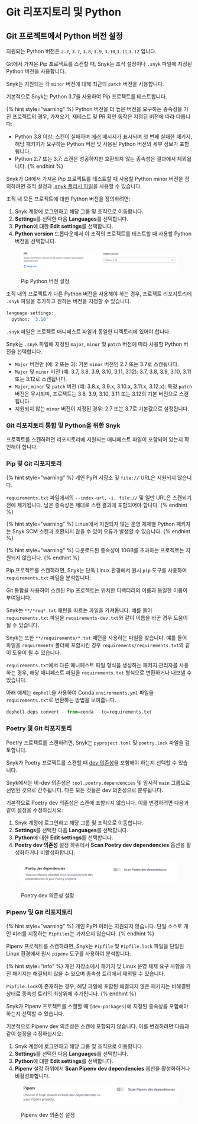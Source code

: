 # Git 리포지토리 및 Python

## Git 프로젝트에서 Python 버전 설정

지원되는 Python 버전은 `2.7`, `3.7`, `3.8`, `3.9`, `3.10`,`3.11`,`3.12` 입니다.

Git에서 가져온 Pip 프로젝트를 스캔할 때, Snyk는 조직 설정이나 `.snyk` 파일에 지정된 Python 버전을 사용합니다.

Snyk는 지원되는 각 `minor` 버전에 대해 최근의 `patch` 버전을 사용합니다.

기본적으로 Snyk는 Python 3.7을 사용하여 Pip 프로젝트를 테스트합니다.

{% hint style="warning" %}
Python 버전을 더 높은 버전을 요구하는 종속성을 가진 프로젝트의 경우, 가져오기, 재테스트 및 PR 확인 동작은 지정된 버전에 따라 다릅니다:

* Python 3.8 이상: 스캔이 실패하며 [에러](../../scan-with-snyk/error-catalog.md) 메시지가 표시되며 첫 번째 실패한 패키지, 해당 패키지가 요구하는 Python 버전 및 사용된 Python 버전의 세부 정보가 포함됩니다.
* Python 2.7 또는 3.7: 스캔은 성공하지만 호환되지 않는 종속성은 결과에서 제외됩니다.
{% endhint %}

Snyk가 Git에서 가져온 Pip 프로젝트를 테스트할 때 사용할 Python minor 버전을 정의하려면 조직 설정과 [.snyk 폴리시 파일](../../manage-risk/policies/the-.snyk-file.md)을 사용할 수 있습니다.

조직 내 모든 프로젝트에 대한 Python 버전을 정의하려면:

1. Snyk 계정에 로그인하고 해당 그룹 및 조직으로 이동합니다.
2. **Settings**를 선택한 다음 **Languages**를 선택합니다.
3. **Python**에 대한 **Edit settings**를 선택합니다.
4. **Python version** 드롭다운에서 이 조직의 프로젝트를 테스트할 때 사용할 Python 버전을 선택합니다.

<figure><img src="../../.gitbook/assets/python-version.png" alt="Pip Python version settings"><figcaption><p>Pip Python 버전 설정</p></figcaption></figure>

조직 내의 프로젝트가 다른 Python 버전을 사용해야 하는 경우, 프로젝트 리포지토리에 `.snyk` 파일을 추가하고 원하는 버전을 지정할 수 있습니다.

```python
language-settings:
  python: '3.10'
```

`.snyk` 파일은 프로젝트 매니페스트 파일과 동일한 디렉토리에 있어야 합니다.

Snyk는 `.snyk` 파일에 지정된 `major`, `minor` 및 `patch` 버전에 따라 사용할 Python 버전을 선택합니다.

* `Major` 버전만 (예: 2 또는 3): 기본 `minor` 버전인 2.7 또는 3.7로 스캔됩니다.
* `Major` 및 `minor` 버전 (예: 3.7, 3.8, 3.9, 3.10, 3.11, 3.12): 3.7, 3.8, 3.9, 3.10, 3.11 또는 3.12로 스캔됩니다.
* `Major`, `minor` 및 `patch` 버전 (예: 3.8.x, 3.9.x, 3.10.x, 3.11.x, 3.12.x): 특정 `patch` 버전은 무시되며, 프로젝트는 3.8, 3.9, 3.10, 3.11 또는 3.12의 기본 버전으로 스캔됩니다.
* 지원되지 않는 `minor` 버전이 지정된 경우: 2.7 또는 3.7로 기본값으로 설정됩니다.

### Git 리포지토리 통합 및 Python을 위한 Snyk

프로젝트를 스캔하려면 리포지토리에 지원되는 매니페스트 파일이 포함되어 있는지 확인해야 합니다.

### Pip 및 Git 리포지토리

{% hint style="warning" %}
개인 PyPI 저장소 및 `file://` URL은 지원되지 않습니다.

`requirements.txt` 파일에서의 `--index-url,` `-i, file://` 및 일반 URL은 스캔되기 전에 제거됩니다. 남은 종속성은 제대로 스캔 결과에 포함되어야 합니다.
{% endhint %}

{% hint style="warning" %}
Linux에서 지원되지 않는 운영 체제별 Python 패키지는 Snyk SCM 스캔과 호환되지 않을 수 있어 오류가 발생할 수 있습니다.
{% endhint %}

{% hint style="warning" %}
다운로드된 종속성이 10GB를 초과하는 프로젝트는 지원되지 않습니다.
{% endhint %}

Pip 프로젝트를 스캔하려면, Snyk는 단독 Linux 환경에서 원시 `pip` 도구를 사용하여 `requirements.txt` 파일을 분석합니다.

Git 통합을 사용하여 스캔된 Pip 프로젝트는 위치한 디렉터리의 이름과 동일한 이름이 부여됩니다.

Snyk는 `**/*req*.txt` 패턴을 따르는 파일을 가져옵니다. 예를 들어 `requirements.txt` 파일을 `requirements-dev.txt`와 같이 이름을 바꾼 경우 도움이 될 수 있습니다.

Snyk는 또한 `**/requirements/*.txt` 패턴을 사용하는 파일을 찾습니다. 예를 들어 파일을 `requirements` 폴더에 포함시킨 경우 `requirements/requirements.txt`와 같이 도움이 될 수 있습니다.

`requirements.txt`에서 다른 매니페스트 파일 형식을 생성하는 패키지 관리자를 사용하는 경우, 해당 매니페스트 파일을 `requirements.txt` 형식으로 변환하거나 내보낼 수 있습니다.

아래 예제는 `dephell`을 사용하여 Conda `environments.yml` 파일을 `requirements.txt`로 변환하는 방법을 보여줍니다.

```python
dephell deps convert --from=conda --to=requirements.txt
```

### Poetry 및 Git 리포지토리

Poetry 프로젝트를 스캔하려면, Snyk는 `pyproject.toml` 및 `poetry.lock` 파일을 검토합니다.

Snyk가 Poetry 프로젝트를 스캔할 때 [dev 의존성](https://python-poetry.org/docs/managing-dependencies/)을 포함해야 하는지 선택할 수 있습니다.

Snyk에서는 비-dev 의존성은 `tool.poetry.dependencies` 및 암시적 `main` 그룹으로 선언된 것으로 간주됩니다. 다른 모든 것들은 dev 의존성으로 분류됩니다.

기본적으로 Poetry dev 의존성은 스캔에 포함되지 않습니다. 이를 변경하려면 다음과 같이 설정을 수정하십시오:

1. Snyk 계정에 로그인하고 해당 그룹 및 조직으로 이동합니다.
2. **Settings**를 선택한 다음 **Languages**를 선택합니다.
3. **Python**에 대한 **Edit settings**를 선택합니다.
4. **Poetry dev 의존성** 설정 하위에서 **Scan Poetry dev dependencies** 옵션을 활성화하거나 비활성화합니다.

<figure><img src="../../.gitbook/assets/image (145) (1).png" alt="Poetry dev dependency settings"><figcaption><p>Poetry dev 의존성 설정</p></figcaption></figure>

### Pipenv 및 Git 리포지토리

{% hint style="warning" %}
개인 PyPI 미러는 지원되지 않습니다. 단일 소스로 개인 미러를 지정하는 `Pipfiles`는 가져오지 않습니다.
{% endhint %}

Pipenv 프로젝트를 스캔하려면, Snyk는 `Pipfile` 및 `Pipfile.lock` 파일을 단일된 Linux 환경에서 원시 `pipenv` 도구를 사용하여 분석합니다.

{% hint style="info" %}
개인 저장소에서 패키지 및 Linux 운영 체제 요구 사항을 가진 패키지는 해결되지 않을 수 있으며 종속성 트리에서 제외될 수 있습니다.

`Pipfile.lock`이 존재하는 경우, 해당 파일에 포함된 해결되지 않은 패키지는 비해결된 상태로 종속성 트리의 최상위에 추가됩니다.&#x20;
{% endhint %}

Snyk가 Pipenv 프로젝트를 스캔할 때 `[dev-packages]`에 지정된 종속성을 포함해야 하는지 선택할 수 있습니다.

기본적으로 Pipenv dev 의존성은 스캔에 포함되지 않습니다. 이를 변경하려면 다음과 같이 설정을 수정하십시오:

1. Snyk 계정에 로그인하고 해당 그룹 및 조직으로 이동합니다.
2. **Settings**를 선택한 다음 **Languages**를 선택합니다.
3. **Python**에 대한 **Edit settings**를 선택합니다.
4. **Pipenv** 설정 하위에서 **Scan Pipenv dev dependencies** 옵션을 활성화하거나 비활성화합니다.

<figure><img src="../../.gitbook/assets/image (146).png" alt="Pipenv dev dependency settings"><figcaption><p>Pipenv dev 의존성 설정</p></figcaption></figure>